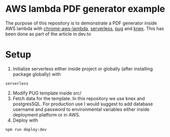 # AWS lambda PDF generator example

The purpose of this repository is to demonstrate a PDF generator inside
AWS lambda with [chrome-aws-lambda](https://www.npmjs.com/package/chrome-aws-lambda), [serverless](https://serverless.com/), [pug](https://pugjs.org/) and [knex](https://knexjs.org/). This has been done as part of the article in dev.to

# Setup

1. Initialize serverless either inside project or globally (after installing package globally) with

```
serverless
```

2. Modify PUG template inside src/
3. Fetch data for the template. In this repository we use knex and postgresSQL. For production use I would suggest to add database username and password to environmental variables either inside deployment platform or in AWS.
4. Deploy with

```
npm run deploy:dev
```
